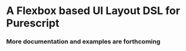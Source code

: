 # A Flexbox based UI Layout DSL for Purescript

### More documentation and examples are forthcoming
